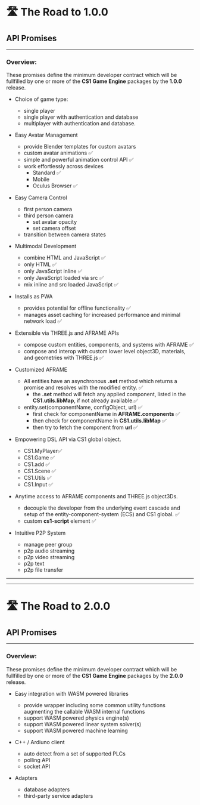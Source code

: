 # 🛣️ The Road to 1.0.0

## API Promises
___

### Overview: 

These promises define the minimum developer contract which will be fullfilled by one or more of the **CS1 Game Engine** packages by the **1.0.0** release.

- Choice of game type: 
  - single player
  - single player with authentication and database
  - multiplayer with authentication and database.
  
- Easy Avatar Management
  - provide Blender templates for custom avatars
  - custom avatar animations ✅
  - simple and powerful animation control API ✅
  - work effortlessly across devices
    - Standard ✅
    - Mobile
    - Oculus Browser ✅
  
- Easy Camera Control
  - first person camera
  - third person camera
    - set avatar opacity
    - set camera offset
  - transition between camera states

- Multimodal Development
  - combine HTML and JavaScript ✅
  - only HTML ✅
  - only JavaScript inline ✅
  - only JavaScript loaded via src ✅
  - mix inline and src loaded JavaScript ✅
  
- Installs as PWA 
  - provides potential for offline functionality ✅
  - manages asset caching for increased performance and minimal network load ✅
  
- Extensible via THREE.js and AFRAME APIs
  - compose custom entities, components, and systems with AFRAME ✅
  - compose and interop with custom lower level object3D, materials, and geometries with THREE.js ✅
  
- Customized AFRAME
  - All entities have an asynchronous **.set** method which returns a promise and resolves with the modified entity. ✅
    - the **.set** method will fetch any applied component, listed in the **CS1.utils.libMap**, if not already available.✅
  - entity.set(componentName, configObject, url) ✅
    - first check for componentName in **AFRAME.components** ✅
    - then check for componentName in **CS1.utils.libMap** ✅
    - then try to fetch the component from **url** ✅
  
- Empowering DSL API via CS1 global object. 
  - CS1.MyPlayer✅
  - CS1.Game ✅
  - CS1.add ✅
  - CS1.Scene ✅
  - CS1.Utils ✅
  - CS1.Input ✅
  
- Anytime access to AFRAME components and THREE.js object3Ds.
  - decouple the developer from the underlying event cascade and setup of the entity-component-system (ECS) and CS1 global. ✅
  - custom **cs1-script** element ✅
  
- Intuitive P2P System
  - manage peer group
  - p2p audio streaming
  - p2p video streaming
  - p2p text
  - p2p file transfer
  
  
___
___
  
  # 🛣️ The Road to 2.0.0

## API Promises
___

### Overview: 

These promises define the minimum developer contract which will be fullfilled by one or more of the **CS1 Game Engine** packages by the **2.0.0** release.
  
- Easy integration with WASM powered libraries
  - provide wrapper including some common utility functions augmenting the callable WASM internal functions
  - support WASM powered physics engine(s)
  - support WASM powered linear system solver(s)
  - support WASM powered machine learning
  
- C++ /  Ardiuno client 
  - auto detect from a set of supported PLCs
  - polling API
  - socket API
  
- Adapters 
  - database adapters
  - third-party service adapters


